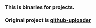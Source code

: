 ### This is binaries for projects.
### Original project is [github-uploader](https://github.com/xxhomey19/github-uploader)

